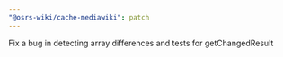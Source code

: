 ```yaml
---
"@osrs-wiki/cache-mediawiki": patch
---
```


Fix a bug in detecting array differences and tests for getChangedResult
